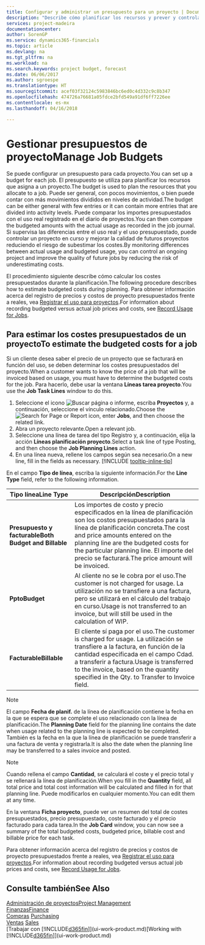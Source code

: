 ```yaml
---
title: Configurar y administrar un presupuesto para un proyecto | Documentos de Microsoft
description: "Describe cómo planificar los recursos y prever y controlar los costes de un proyecto mediante la configuración de un presupuesto para cada proyecto."
services: project-madeira
documentationcenter: 
author: SorenGP
ms.service: dynamics365-financials
ms.topic: article
ms.devlang: na
ms.tgt_pltfrm: na
ms.workload: na
ms.search.keywords: project budget, forecast
ms.date: 06/06/2017
ms.author: sgroespe
ms.translationtype: HT
ms.sourcegitcommit: acef03f32124c5983846bc6ed0c4d332c9c8b347
ms.openlocfilehash: 474726a76681a05fdce2bfd549a91df6ff7226ee
ms.contentlocale: es-mx
ms.lasthandoff: 04/16/2018

---
```

# <a name="manage-job-budgets"></a><span data-ttu-id="fbdda-103">Gestionar presupuestos de proyecto</span><span class="sxs-lookup"><span data-stu-id="fbdda-103">Manage Job Budgets</span></span>
<span data-ttu-id="fbdda-104">Se puede configurar un presupuesto para cada proyecto.</span><span class="sxs-lookup"><span data-stu-id="fbdda-104">You can set up a budget for each job.</span></span> <span data-ttu-id="fbdda-105">El presupuesto se utiliza para planificar los recursos que asigna a un proyecto.</span><span class="sxs-lookup"><span data-stu-id="fbdda-105">The budget is used to plan the resources that you allocate to a job.</span></span> <span data-ttu-id="fbdda-106">Puede ser general, con pocos movimientos, o bien puede contar con más movimientos divididos en niveles de actividad.</span><span class="sxs-lookup"><span data-stu-id="fbdda-106">The budget can be either general with few entries or it can contain more entries that are divided into activity levels.</span></span> <span data-ttu-id="fbdda-107">Puede comparar los importes presupuestados con el uso real registrado en el diario de proyectos.</span><span class="sxs-lookup"><span data-stu-id="fbdda-107">You can then compare the budgeted amounts with the actual usage as recorded in the job journal.</span></span> <span data-ttu-id="fbdda-108">Si supervisa las diferencias entre el uso real y el uso presupuestado, puede controlar un proyecto en curso y mejorar la calidad de futuros proyectos reduciendo el riesgo de subestimar los costes.</span><span class="sxs-lookup"><span data-stu-id="fbdda-108">By monitoring differences between actual usage and budgeted usage, you can control an ongoing project and improve the quality of future jobs by reducing the risk of underestimating costs.</span></span>

<span data-ttu-id="fbdda-109">El procedimiento siguiente describe cómo calcular los costes presupuestados durante la planificación.</span><span class="sxs-lookup"><span data-stu-id="fbdda-109">The following procedure describes how to estimate budgeted costs during planning.</span></span> <span data-ttu-id="fbdda-110">Para obtener información acerca del registro de precios y costos de proyecto presupuestados frente a reales, vea [Registrar el uso para proyectos](projects-how-record-job-usage.md).</span><span class="sxs-lookup"><span data-stu-id="fbdda-110">For information about recording budgeted versus actual job prices and costs, see [Record Usage for Jobs](projects-how-record-job-usage.md).</span></span>  

## <a name="JobBudgetCosts"></a> <span data-ttu-id="fbdda-111">Para estimar los costes presupuestados de un proyecto</span><span class="sxs-lookup"><span data-stu-id="fbdda-111">To estimate the budgeted costs for a job</span></span>
<span data-ttu-id="fbdda-112">Si un cliente desea saber el precio de un proyecto que se facturará en función del uso, se deben determinar los costes presupuestados del proyecto.</span><span class="sxs-lookup"><span data-stu-id="fbdda-112">When a customer wants to know the price of a job that will be invoiced based on usage, you must have to determine the budgeted costs for the job.</span></span> <span data-ttu-id="fbdda-113">Para hacerlo, debe usar la ventana **Líneas tarea proyecto**.</span><span class="sxs-lookup"><span data-stu-id="fbdda-113">You use the **Job Task Lines** window to do this.</span></span>

1. <span data-ttu-id="fbdda-114">Seleccione el icono ![Buscar página o informe](media/ui-search/search_small.png "icono Buscar página o informe"), escriba **Proyectos** y, a continuación, seleccione el vínculo relacionado.</span><span class="sxs-lookup"><span data-stu-id="fbdda-114">Choose the ![Search for Page or Report](media/ui-search/search_small.png "Search for Page or Report icon") icon, enter **Jobs**, and then choose the related link.</span></span>  
2. <span data-ttu-id="fbdda-115">Abra un proyecto relevante.</span><span class="sxs-lookup"><span data-stu-id="fbdda-115">Open a relevant job.</span></span>
3. <span data-ttu-id="fbdda-116">Seleccione una línea de tarea del tipo Registro y, a continuación, elija la acción **Líneas planificación proyecto**.</span><span class="sxs-lookup"><span data-stu-id="fbdda-116">Select a task line of type Posting, and then choose the **Job Planning Lines** action.</span></span>
4. <span data-ttu-id="fbdda-117">En una línea nueva, rellene los campos según sea necesario.</span><span class="sxs-lookup"><span data-stu-id="fbdda-117">On a new line, fill in the fields as necessary.</span></span> [!INCLUDE [tooltip-inline-tip](includes/tooltip-inline-tip_md.md)]   

<span data-ttu-id="fbdda-118">En el campo **Tipo de línea**, escriba la siguiente información.</span><span class="sxs-lookup"><span data-stu-id="fbdda-118">For the **Line Type** field, refer to the following information.</span></span>  

| <span data-ttu-id="fbdda-119">Tipo línea</span><span class="sxs-lookup"><span data-stu-id="fbdda-119">Line Type</span></span> | <span data-ttu-id="fbdda-120">Descripción</span><span class="sxs-lookup"><span data-stu-id="fbdda-120">Description</span></span> |
| --- | --- |
| <span data-ttu-id="fbdda-121">**Presupuesto y facturable**</span><span class="sxs-lookup"><span data-stu-id="fbdda-121">**Both Budget and Billable**</span></span> |<span data-ttu-id="fbdda-122">Los importes de costo y precio especificados en la línea de planificación son los costos presupuestados para la línea de planificación concreta.</span><span class="sxs-lookup"><span data-stu-id="fbdda-122">The cost and price amounts entered on the planning line are the budgeted costs for the particular planning line.</span></span> <span data-ttu-id="fbdda-123">El importe del precio se facturará.</span><span class="sxs-lookup"><span data-stu-id="fbdda-123">The price amount will be invoiced.</span></span> |
| <span data-ttu-id="fbdda-124">**Ppto**</span><span class="sxs-lookup"><span data-stu-id="fbdda-124">**Budget**</span></span> |<span data-ttu-id="fbdda-125">Al cliente no se le cobra por el uso.</span><span class="sxs-lookup"><span data-stu-id="fbdda-125">The customer is not charged for usage.</span></span> <span data-ttu-id="fbdda-126">La utilización no se transfiere a una factura, pero se utilizará en el cálculo del trabajo en curso.</span><span class="sxs-lookup"><span data-stu-id="fbdda-126">Usage is not transferred to an invoice, but will still be used in the calculation of WIP.</span></span> |
| <span data-ttu-id="fbdda-127">**Facturable**</span><span class="sxs-lookup"><span data-stu-id="fbdda-127">**Billable**</span></span> |<span data-ttu-id="fbdda-128">El cliente sí paga por el uso.</span><span class="sxs-lookup"><span data-stu-id="fbdda-128">The customer is charged for usage.</span></span> <span data-ttu-id="fbdda-129">La utilización se transfiere a la factura, en función de la cantidad especificada en el campo Cdad. a transferir a factura.</span><span class="sxs-lookup"><span data-stu-id="fbdda-129">Usage is transferred to the invoice, based on the quantity specified in the Qty. to Transfer to Invoice field.</span></span> |

> [!NOTE]  
>   <span data-ttu-id="fbdda-130">El campo **Fecha de planif.** de la línea de planificación contiene la fecha en la que se espera que se complete el uso relacionado con la línea de planificación.</span><span class="sxs-lookup"><span data-stu-id="fbdda-130">The **Planning Date** field for the planning line contains the date when usage related to the planning line is expected to be completed.</span></span> <span data-ttu-id="fbdda-131">También es la fecha en la que la línea de planificación se puede transferir a una factura de venta y registrarla.</span><span class="sxs-lookup"><span data-stu-id="fbdda-131">It is also the date when the planning line may be transferred to a sales invoice and posted.</span></span>  

> [!NOTE]  
>   <span data-ttu-id="fbdda-132">Cuando rellena el campo **Cantidad**, se calculará el coste y el precio total y se rellenará la línea de planificación.</span><span class="sxs-lookup"><span data-stu-id="fbdda-132">When you fill in the **Quantity** field, all total price and total cost information will be calculated and filled in for that planning line.</span></span> <span data-ttu-id="fbdda-133">Puede modificarlos en cualquier momento.</span><span class="sxs-lookup"><span data-stu-id="fbdda-133">You can edit them at any time.</span></span>

<span data-ttu-id="fbdda-134">En la ventana **Ficha proyecto**, puede ver un resumen del total de costes presupuestados, precio presupuestado, coste facturado y el precio facturado para cada tarea.</span><span class="sxs-lookup"><span data-stu-id="fbdda-134">In the **Job Card** window, you can now see a summary of the total budgeted costs, budgeted price, billable cost and billable price for each task.</span></span>

<span data-ttu-id="fbdda-135">Para obtener información acerca del registro de precios y costos de proyecto presupuestados frente a reales, vea [Registrar el uso para proyectos](projects-how-record-job-usage.md).</span><span class="sxs-lookup"><span data-stu-id="fbdda-135">For information about recording budgeted versus actual job prices and costs, see [Record Usage for Jobs](projects-how-record-job-usage.md).</span></span>

## <a name="see-also"></a><span data-ttu-id="fbdda-136">Consulte también</span><span class="sxs-lookup"><span data-stu-id="fbdda-136">See Also</span></span>
[<span data-ttu-id="fbdda-137">Administración de proyectos</span><span class="sxs-lookup"><span data-stu-id="fbdda-137">Project Management</span></span>](projects-manage-projects.md)  
[<span data-ttu-id="fbdda-138">Finanzas</span><span class="sxs-lookup"><span data-stu-id="fbdda-138">Finance</span></span>](finance.md)  
<span data-ttu-id="fbdda-139">[Compras](purchasing-manage-purchasing.md)       </span><span class="sxs-lookup"><span data-stu-id="fbdda-139">[Purchasing](purchasing-manage-purchasing.md)       </span></span>  
<span data-ttu-id="fbdda-140">[Ventas](sales-manage-sales.md)    </span><span class="sxs-lookup"><span data-stu-id="fbdda-140">[Sales](sales-manage-sales.md)    </span></span>  
<span data-ttu-id="fbdda-141">[Trabajar con [!INCLUDE[d365fin](includes/d365fin_md.md)]](ui-work-product.md)</span><span class="sxs-lookup"><span data-stu-id="fbdda-141">[Working with [!INCLUDE[d365fin](includes/d365fin_md.md)]](ui-work-product.md)</span></span>  

